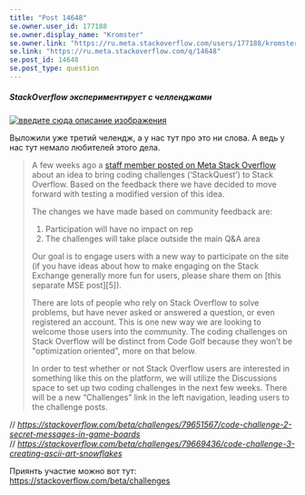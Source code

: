 ```yaml
---
title: "Post 14648"
se.owner.user_id: 177188
se.owner.display_name: "Kromster"
se.owner.link: "https://ru.meta.stackoverflow.com/users/177188/kromster"
se.link: "https://ru.meta.stackoverflow.com/q/14648"
se.post_id: 14648
se.post_type: question
---
```

<h5>StackOverflow экспериментирует с челленджами</h5>
<p><a href="https://i.sstatic.net/edhFlRvI.png" rel="nofollow noreferrer"><img src="https://i.sstatic.net/edhFlRvI.png" alt="введите сюда описание изображения" /></a></p>
<p>Выложили уже третий челендж, а у нас тут про это ни слова. А ведь у нас тут немало любителей этого дела.</p>
<blockquote>
<p>A few weeks ago a <a href="https://meta.stackoverflow.com/q/433667/21182738">staff member posted on Meta Stack Overflow</a> about an idea to bring coding challenges (‘StackQuest’) to Stack Overflow. Based on the feedback there we have decided to move forward with testing a modified version of this idea.</p>
<p>The changes we have made based on community feedback are:</p>
<ol>
<li>Participation will have no impact on rep</li>
<li>The challenges will take place outside the main Q&amp;A area</li>
</ol>
<p>Our goal is to engage users with a new way to participate on the site (if you have ideas about how to make engaging on the Stack Exchange generally more fun for users, please share them on [this separate MSE post][5]).</p>
<p>There are lots of people who rely on Stack Overflow to solve problems, but have never asked or answered a question, or even registered an account. This is one new way we are looking to welcome those users into the community. The coding challenges on Stack Overflow will be distinct from Code Golf because they won’t be &quot;optimization oriented&quot;, more on that below.</p>
<p>In order to test whether or not Stack Overflow users are interested in something like this on the platform, we will utilize the Discussions space to set up two coding challenges in the next few weeks. There will be a new “Challenges” link in the left navigation, leading users to the challenge posts.</p>
</blockquote>
<p>// <em><a href="https://stackoverflow.com/beta/challenges/79651567/code-challenge-2-secret-messages-in-game-boards">https://stackoverflow.com/beta/challenges/79651567/code-challenge-2-secret-messages-in-game-boards</a></em><br />
// <em><a href="https://stackoverflow.com/beta/challenges/79669436/code-challenge-3-creating-ascii-art-snowflakes">https://stackoverflow.com/beta/challenges/79669436/code-challenge-3-creating-ascii-art-snowflakes</a></em></p>
<p>Приянть участие можно вот тут: <a href="https://stackoverflow.com/beta/challenges">https://stackoverflow.com/beta/challenges</a></p>
